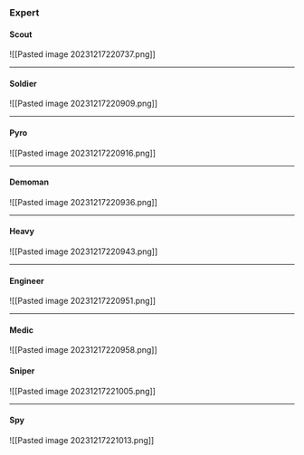 ### Expert

#### Scout

![[Pasted image 20231217220737.png]]

--------------
#### Soldier

![[Pasted image 20231217220909.png]]

--------------
#### Pyro

![[Pasted image 20231217220916.png]]

--------------
#### Demoman

![[Pasted image 20231217220936.png]]

--------------
#### Heavy

![[Pasted image 20231217220943.png]]

--------------
#### Engineer

![[Pasted image 20231217220951.png]]

--------------
#### Medic

![[Pasted image 20231217220958.png]]

#### Sniper

![[Pasted image 20231217221005.png]]

--------------
#### Spy

![[Pasted image 20231217221013.png]]
